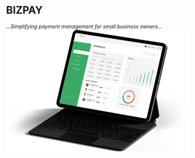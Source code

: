# BIZPAY

<i>...Simplifying payment management for small business owners...</i>
<img src="./src/assets/iPadPro.png" alt="BizPay"/>
